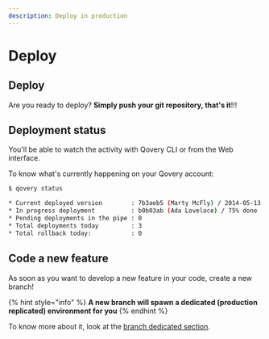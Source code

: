 ```yaml
---
description: Deploy in production
---
```


# Deploy

## Deploy

Are you ready to deploy? **Simply push your git repository, that's it**!!!

## Deployment status

You'll be able to watch the activity with Qovery CLI or from the Web interface.

To know what's currently happening on your Qovery account:

```bash
$ qovery status

* Current deployed version        : 7b3aeb5 (Marty McFly) / 2014-05-13 02:56
* In progress deployment          : b0b03ab (Ada Lovelace) / 75% done
* Pending deployments in the pipe : 0
* Total deployments today         : 3
* Total rollback today:           : 0
```

## Code a new feature

As soon as you want to develop a new feature in your code, create a new branch!

{% hint style="info" %}
**A new branch will spawn a dedicated \(production replicated\) environment for you**
{% endhint %}

To know more about it, look at the [branch dedicated section](../extending-qovery/branches.md).

